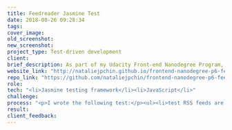 ```yaml
---
title: Feedreader Jasmine Test
date: 2018-08-26 09:28:34
tags:
cover_image:
old_screenshot:
new_screenshot:
project_type: Test-driven development
client:
brief_description: As part of my Udacity Front-end Nanodegree Program, I was given a web-based application that reads RSS feeds from various sources. I am required to use Jasmine to write a number of unit tests to test the underlying business logic of the application as well as the event handling and DOM manipulation.
website_link: "http://nataliejpchin.github.io/frontend-nanodegree-p6-feedreader-jasmine-test"
repo_link: "https://github.com/nataliejpchin/frontend-nanodegree-p6-feedreader-jasmine-test"
role:
tech: "<li>Jasmine testing framework</li><li>JavaScript</li>"
challenge:
process: "<p>I wrote the following test:</p><ul><li>test RSS feeds are defined and the URL and name are defined and not empty</li><li>test that ensures the menu element is hidden by default but changes visibility when the menu icon is clicked</li><li>Test there is at least a single feed showing</li><li>Test to ensure the new feed changes content</li></ul>"
result:
client_feedback:
---
```

